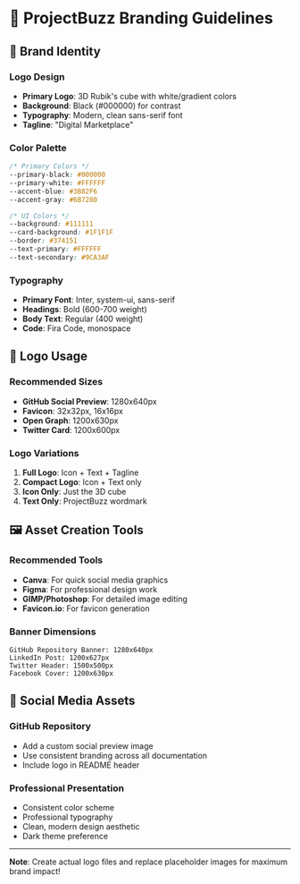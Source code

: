 # 🎨 ProjectBuzz Branding Guidelines

## 🎯 Brand Identity

### **Logo Design**
- **Primary Logo**: 3D Rubik's cube with white/gradient colors
- **Background**: Black (#000000) for contrast
- **Typography**: Modern, clean sans-serif font
- **Tagline**: "Digital Marketplace"

### **Color Palette**
```css
/* Primary Colors */
--primary-black: #000000
--primary-white: #FFFFFF
--accent-blue: #3B82F6
--accent-gray: #6B7280

/* UI Colors */
--background: #111111
--card-background: #1F1F1F
--border: #374151
--text-primary: #FFFFFF
--text-secondary: #9CA3AF
```

### **Typography**
- **Primary Font**: Inter, system-ui, sans-serif
- **Headings**: Bold (600-700 weight)
- **Body Text**: Regular (400 weight)
- **Code**: Fira Code, monospace

## 📐 Logo Usage

### **Recommended Sizes**
- **GitHub Social Preview**: 1280x640px
- **Favicon**: 32x32px, 16x16px
- **Open Graph**: 1200x630px
- **Twitter Card**: 1200x600px

### **Logo Variations**
1. **Full Logo**: Icon + Text + Tagline
2. **Compact Logo**: Icon + Text only
3. **Icon Only**: Just the 3D cube
4. **Text Only**: ProjectBuzz wordmark

## 🖼️ Asset Creation Tools

### **Recommended Tools**
- **Canva**: For quick social media graphics
- **Figma**: For professional design work
- **GIMP/Photoshop**: For detailed image editing
- **Favicon.io**: For favicon generation

### **Banner Dimensions**
```
GitHub Repository Banner: 1280x640px
LinkedIn Post: 1200x627px
Twitter Header: 1500x500px
Facebook Cover: 1200x630px
```

## 📱 Social Media Assets

### **GitHub Repository**
- Add a custom social preview image
- Use consistent branding across all documentation
- Include logo in README header

### **Professional Presentation**
- Consistent color scheme
- Professional typography
- Clean, modern design aesthetic
- Dark theme preference

---

**Note**: Create actual logo files and replace placeholder images for maximum brand impact!
